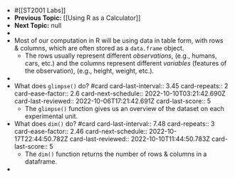 - #[[ST2001 Labs]]
- **Previous Topic:** [[Using R as a Calculator]]
- **Next Topic:** null
-
- Most of our computation in R will be using data in table form, with rows & columns, which are often stored as a `data.frame` object.
	- The rows usually represent different *observations*, (e.g., humans, cars, etc.) and the columns represent different *variables* (features of the observation), (e.g., height, weight, etc.).
-
- What does `glimpse()` do? #card
  card-last-interval:: 3.45
  card-repeats:: 2
  card-ease-factor:: 2.6
  card-next-schedule:: 2022-10-10T03:21:42.690Z
  card-last-reviewed:: 2022-10-06T17:21:42.691Z
  card-last-score:: 5
	- The `glimpse()` function gives us an overview of the dataset on each experimental unit.
- What does `dim()` do? #card
  card-last-interval:: 7.48
  card-repeats:: 3
  card-ease-factor:: 2.46
  card-next-schedule:: 2022-10-17T22:44:50.782Z
  card-last-reviewed:: 2022-10-10T11:44:50.783Z
  card-last-score:: 5
	- The `dim()` function returns the number of rows & columns in a dataframe.
-